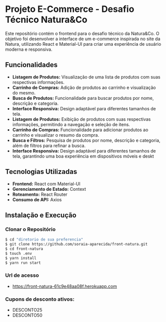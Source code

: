 # Projeto E-Commerce - Desafio Técnico Natura&Co

Este repositório contém o frontend para o desafio técnico da Natura&Co. O objetivo foi desenvolver a interface de um e-commerce inspirada no site da Natura, utilizando React e Material-UI para criar uma experiência de usuário moderna e responsiva.

## Funcionalidades

- **Listagem de Produtos:** Visualização de uma lista de produtos com suas respectivas informações.
- **Carrinho de Compras:** Adição de produtos ao carrinho e visualização do mesmo.
- **Busca de Produtos:** Funcionalidade para buscar produtos por nome, descrição e categoria.
- **Interface Responsiva:** Design adaptável para diferentes tamanhos de tela.
- **Listagem de Produtos:** Exibição de produtos com suas respectivas informações, permitindo a navegação e seleção de itens.
- **Carrinho de Compras:** Funcionalidade para adicionar produtos ao carrinho e visualizar o resumo da compra.
- **Busca e Filtros:** Pesquisa de produtos por nome, descrição e categoria, além de filtros para refinar a busca.
- **Interface Responsiva:** Design adaptável para diferentes tamanhos de tela, garantindo uma boa experiência em dispositivos móveis e deskt

## Tecnologias Utilizadas

- **Frontend:** React com Material-UI
- **Gerenciamento de Estado:** Context
- **Roteamento:** React Router
- **Consumo de API:** Axios

## Instalação e Execução

### Clonar o Repositório

```bash
$ cd "diretorio de sua preferencia"
$ git clone https://github.com/soraia-aparecida/front-natura.git
$ cd front-natura
$ touch .env
$ yarn install
$ yarn run start
```

### Url de acesso
- https://front-natura-61c9e48aa08f.herokuapp.com

### Cupons de desconto ativos:
- DESCONTO25
- DESCONTO50
